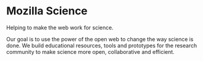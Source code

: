 Mozilla Science
===============

Helping to make the web work for science.

Our goal is to use the power of the open web to change the way science is done.
We build educational resources, tools and prototypes for the research community to make science more open, 
collaborative and efficient.
